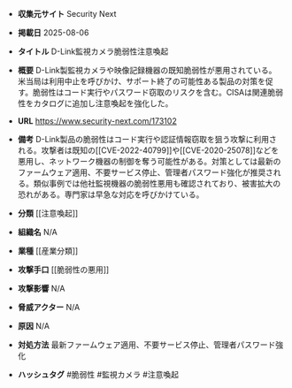 - **収集元サイト**
Security Next

- **掲載日**
2025-08-06

- **タイトル**
D-Link監視カメラ脆弱性注意喚起

- **概要**
D-Link製監視カメラや映像記録機器の既知脆弱性が悪用されている。米当局は利用中止を呼びかけ、サポート終了の可能性ある製品の対策を促す。脆弱性はコード実行やパスワード窃取のリスクを含む。CISAは関連脆弱性をカタログに追加し注意喚起を強化した。

- **URL**
https://www.security-next.com/173102

- **備考**
D-Link製品の脆弱性はコード実行や認証情報窃取を狙う攻撃に利用される。攻撃者は既知の[[CVE-2022-40799]]や[[CVE-2020-25078]]などを悪用し、ネットワーク機器の制御を奪う可能性がある。対策としては最新のファームウェア適用、不要サービス停止、管理者パスワード強化が推奨される。類似事例では他社監視機器の脆弱性悪用も確認されており、被害拡大の恐れがある。専門家は早急な対応を呼びかけている。

- **分類**
[[注意喚起]]

- **組織名**
N/A

- **業種**
[[産業分類]]

- **攻撃手口**
[[脆弱性の悪用]]

- **攻撃影響**
N/A

- **脅威アクター**
N/A

- **原因**
N/A

- **対処方法**
最新ファームウェア適用、不要サービス停止、管理者パスワード強化

- **ハッシュタグ**
#脆弱性 #監視カメラ #注意喚起
